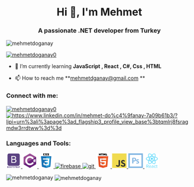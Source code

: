 <h1 align="center">Hi 👋, I'm Mehmet</h1>
<h3 align="center">A passionate .NET developer from Turkey</h3>

<p align="left"> <img src="https://komarev.com/ghpvc/?username=mehmetdoganay&label=Profile%20views&color=0e75b6&style=flat" alt="mehmetdoganay" /> </p>

<p align="left"> <a href="https://twitter.com/mehmetdoganay0" target="blank"><img src="https://img.shields.io/twitter/follow/mehmetdoganay0?logo=twitter&style=for-the-badge" alt="mehmetdoganay0" /></a> </p>

- 🌱 I’m currently learning **JavaScript , React , C#, Css , HTML**

- 📫 How to reach me **mehmetdganay@gmail.com
**

<h3 align="left">Connect with me:</h3>
<p align="left">
<a href="https://twitter.com/mehmetdoganay0" target="blank"><img align="center" src="https://cdn.jsdelivr.net/npm/simple-icons@3.0.1/icons/twitter.svg" alt="mehmetdoganay0" height="30" width="40" /></a>
<a href="https://linkedin.com/in/https://www.linkedin.com/in/mehmet-do%c4%9fanay-7a09b61b3/?lipi=urn%3ali%3apage%3ad_flagship3_profile_view_base%3btqmlrj8fsragmdw3rrdtww%3d%3d" target="blank"><img align="center" src="https://cdn.jsdelivr.net/npm/simple-icons@3.0.1/icons/linkedin.svg" alt="https://www.linkedin.com/in/mehmet-do%c4%9fanay-7a09b61b3/?lipi=urn%3ali%3apage%3ad_flagship3_profile_view_base%3btqmlrj8fsragmdw3rrdtww%3d%3d" height="30" width="40" /></a>
</p>

<h3 align="left">Languages and Tools:</h3>
<p align="left"> <a href="https://getbootstrap.com" target="_blank"> <img src="https://raw.githubusercontent.com/devicons/devicon/master/icons/bootstrap/bootstrap-plain-wordmark.svg" alt="bootstrap" width="40" height="40"/> </a> <a href="https://www.w3schools.com/cs/" target="_blank"> <img src="https://raw.githubusercontent.com/devicons/devicon/master/icons/csharp/csharp-original.svg" alt="csharp" width="40" height="40"/> </a> <a href="https://www.w3schools.com/css/" target="_blank"> <img src="https://raw.githubusercontent.com/devicons/devicon/master/icons/css3/css3-original-wordmark.svg" alt="css3" width="40" height="40"/> </a> <a href="https://firebase.google.com/" target="_blank"> <img src="https://www.vectorlogo.zone/logos/firebase/firebase-icon.svg" alt="firebase" width="40" height="40"/> </a> <a href="https://git-scm.com/" target="_blank"> <img src="https://www.vectorlogo.zone/logos/git-scm/git-scm-icon.svg" alt="git" width="40" height="40"/> </a> <a href="https://www.w3.org/html/" target="_blank"> <img src="https://raw.githubusercontent.com/devicons/devicon/master/icons/html5/html5-original-wordmark.svg" alt="html5" width="40" height="40"/> </a> <a href="https://developer.mozilla.org/en-US/docs/Web/JavaScript" target="_blank"> <img src="https://raw.githubusercontent.com/devicons/devicon/master/icons/javascript/javascript-original.svg" alt="javascript" width="40" height="40"/> </a> <a href="https://www.photoshop.com/en" target="_blank"> <img src="https://raw.githubusercontent.com/devicons/devicon/master/icons/photoshop/photoshop-line.svg" alt="photoshop" width="40" height="40"/> </a> <a href="https://reactjs.org/" target="_blank"> <img src="https://raw.githubusercontent.com/devicons/devicon/master/icons/react/react-original-wordmark.svg" alt="react" width="40" height="40"/> </a> </p>

<p><img align="left" src="https://github-readme-stats.vercel.app/api/top-langs?username=mehmetdoganay&show_icons=true&locale=en&layout=compact" alt="mehmetdoganay" /></p>

<p>&nbsp;<img align="center" src="https://github-readme-stats.vercel.app/api?username=mehmetdoganay&show_icons=true&locale=en" alt="mehmetdoganay" /></p>


